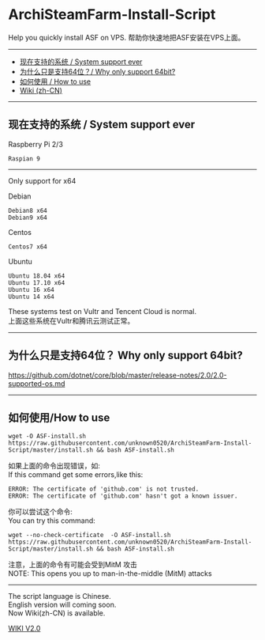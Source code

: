 # ArchiSteamFarm-Install-Script
Help you quickly install ASF on VPS. 帮助你快速地把ASF安装在VPS上面。

---
- [现在支持的系统 / System support ever](#%E7%8E%B0%E5%9C%A8%E6%94%AF%E6%8C%81%E7%9A%84%E7%B3%BB%E7%BB%9F--system-support-ever)
- [为什么只是支持64位？/ Why only support 64bit?](#%E4%B8%BA%E4%BB%80%E4%B9%88%E5%8F%AA%E6%98%AF%E6%94%AF%E6%8C%8164%E4%BD%8D-why-only-support-64bit)
- [如何使用 / How to use](#%E5%A6%82%E4%BD%95%E4%BD%BF%E7%94%A8how-to-use)
- [Wiki (zh-CN)](https://github.com/zsnmwy/ArchiSteamFarm-Install-Script/wiki/v2.0-%E6%8C%87%E5%8D%97)
---

## 现在支持的系统 / System support ever

Raspberry Pi 2/3
```
Raspian 9
```
---

Only support for x64

Debian

    Debian8 x64
    Debian9 x64

Centos

    Centos7 x64

Ubuntu

    Ubuntu 18.04 x64
    Ubuntu 17.10 x64
    Ubuntu 16 x64
    Ubuntu 14 x64

These systems test on Vultr and Tencent Cloud is normal.  
上面这些系统在Vultr和腾讯云测试正常。

---

## 为什么只是支持64位？ Why only support 64bit?

https://github.com/dotnet/core/blob/master/release-notes/2.0/2.0-supported-os.md

---

## 如何使用/How to use

```shell
wget -O ASF-install.sh https://raw.githubusercontent.com/unknown0520/ArchiSteamFarm-Install-Script/master/install.sh && bash ASF-install.sh
```
如果上面的命令出现错误，如:  
If this command get some errors,like this: 
```
ERROR: The certificate of 'github.com' is not trusted.
ERROR: The certificate of 'github.com' hasn't got a known issuer.
```
你可以尝试这个命令:  
You can try this command:
```
wget --no-check-certificate  -O ASF-install.sh https://raw.githubusercontent.com/unknown0520/ArchiSteamFarm-Install-Script/master/install.sh && bash ASF-install.sh
```
注意，上面的命令有可能会受到MitM 攻击  
NOTE: This opens you up to man-in-the-middle (MitM) attacks

---

The script language is Chinese.  
English version will coming soon.   
Now Wiki(zh-CN) is available.

[WIKI V2.0](https://github.com/zsnmwy/ArchiSteamFarm-Install-Script/wiki/v2.0-%E6%8C%87%E5%8D%97)

